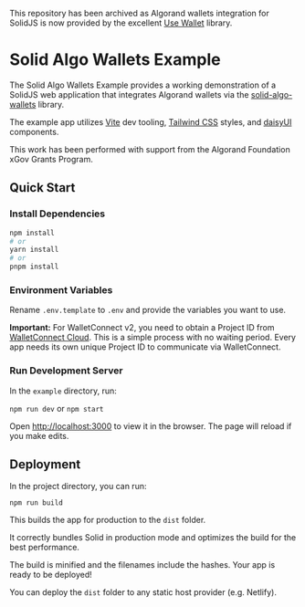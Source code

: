This repository has been archived as Algorand wallets integration for SolidJS is now provided by the excellent [Use Wallet](https://github.com/TxnLab/use-wallet) library.

# Solid Algo Wallets Example

<!-- [![Netlify Status](https://api.netlify.com/api/v1/badges/c51a86ab-762d-4caa-ab3a-1668f5befaa5/deploy-status)](https://app.netlify.com/sites/solid-algo-wallets-example/deploys) -->

The Solid Algo Wallets Example provides a working demonstration of a SolidJS web application that integrates Algorand wallets via the [solid-algo-wallets](https://github.com/SilentRhetoric/solid-algo-wallets) library.

The example app utilizes [Vite](https://vitejs.dev) dev tooling, [Tailwind CSS](https://tailwindcss.com) styles, and [daisyUI](https://daisyui.com) components.

This work has been performed with support from the Algorand Foundation xGov Grants Program.

## Quick Start

### Install Dependencies

```bash
npm install
# or
yarn install
# or
pnpm install
```

### Environment Variables

Rename `.env.template` to `.env` and provide the variables you want to use.

**Important:** For WalletConnect v2, you need to obtain a Project ID from [WalletConnect Cloud](https://cloud.walletconnect.com/). This is a simple process with no waiting period. Every app needs its own unique Project ID to communicate via WalletConnect.

### Run Development Server

In the `example` directory, run:

`npm run dev` or `npm start`

Open [http://localhost:3000](http://localhost:3000) to view it in the browser. The page will reload if you make edits.

## Deployment

In the project directory, you can run:

`npm run build`

This builds the app for production to the `dist` folder.

It correctly bundles Solid in production mode and optimizes the build for the best performance.

The build is minified and the filenames include the hashes.
Your app is ready to be deployed!

You can deploy the `dist` folder to any static host provider (e.g. Netlify).
